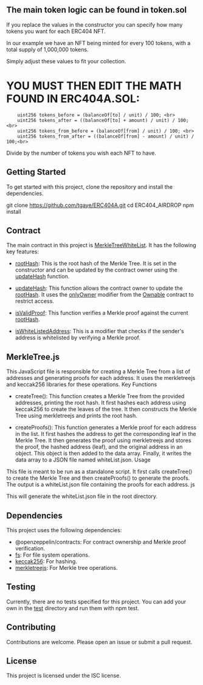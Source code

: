 ## The main token logic can be found in token.sol

If you replace the values in the constructor you can specify how many tokens you want for each ERC404 NFT.

In our example we have an NFT being minted for every 100 tokens,  with a total supply of 1,000,000 tokens.

Simply adjust these values to fit your collection.<br>

# YOU MUST THEN EDIT THE MATH FOUND IN ERC404A.SOL: <br>
        uint256 tokens_before = (balanceOf[to] / unit) / 100; <br>
        uint256 tokens_after = ((balanceOf[to] + amount) / unit) / 100; <br>
        uint256 tokens_from_before = (balanceOf[from] / unit) / 100; <br>
        uint256 tokens_from_after = ((balanceOf[from] - amount) / unit) / 100;<br>

Divide by the number of tokens you wish each NFT to have.
        

## Getting Started

To get started with this project, clone the repository and install the dependencies.

git clone https://github.com/tgaye/ERC404A.git
cd ERC404_AIRDROP
npm install

## Contract

The main contract in this project is [MerkleTreeWhiteList](). It has the following key features:

- [rootHash](): This is the root hash of the Merkle Tree. It is set in the constructor and can be updated by the contract owner using the [updateHash]() function.

- [updateHash](): This function allows the contract owner to update the [rootHash](). It uses the [onlyOwner]() modifier from the [Ownable]() contract to restrict access.

- [isValidProof](): This function verifies a Merkle proof against the current [rootHash]().

- [isWhiteListedAddress](): This is a modifier that checks if the sender's address is whitelisted by verifying a Merkle proof.


## MerkleTree.js

This JavaScript file is responsible for creating a Merkle Tree from a list of addresses and generating proofs for each address. It uses the merkletreejs and keccak256 libraries for these operations.
Key Functions

- createTree(): This function creates a Merkle Tree from the provided addresses, printing the root hash. It first hashes each address using keccak256 to create the leaves of the tree. It then constructs the Merkle Tree using merkletreejs and prints the root hash.

- createProofs(): This function generates a Merkle proof for each address in the list. It first hashes the address to get the corresponding leaf in the Merkle Tree. It then generates the proof using merkletreejs and stores the proof, the hashed address (leaf), and the original address in an object. This object is then added to the data array. Finally, it writes the data array to a JSON file named whiteList.json.
Usage

This file is meant to be run as a standalone script. It first calls createTree() to create the Merkle Tree and then createProofs() to generate the proofs. The output is a whiteList.json file containing the proofs for each address.
js

This will generate the whiteList.json file in the root directory.


## Dependencies

This project uses the following dependencies:

- @openzeppelin/contracts: For contract ownership and Merkle proof verification.
- [fs](): For file system operations.
- [keccak256](): For hashing.
- [merkletreejs](): For Merkle tree operations.

## Testing

Currently, there are no tests specified for this project. You can add your own in the [test]() directory and run them with npm test.

## Contributing

Contributions are welcome. Please open an issue or submit a pull request.

## License

This project is licensed under the ISC license.
